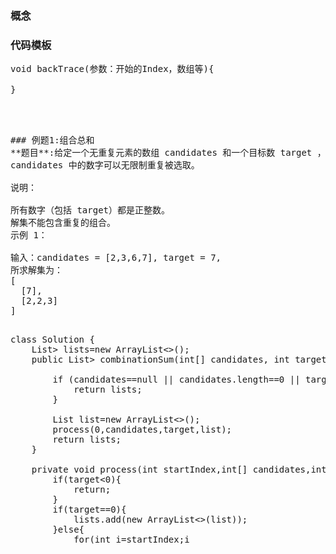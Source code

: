 ### 概念


### 代码模板
<pre name="code",class="java">
void backTrace(参数：开始的Index，数组等){
  
} 

<pre>


### 例题1:组合总和
**题目**:给定一个无重复元素的数组 candidates 和一个目标数 target ，找出 candidates 中所有可以使数字和为 target 的组合。
candidates 中的数字可以无限制重复被选取。

说明：

所有数字（包括 target）都是正整数。
解集不能包含重复的组合。 
示例 1：

输入：candidates = [2,3,6,7], target = 7,
所求解集为：
[
  [7],
  [2,2,3]
]

<pre name="code" class="java">
class Solution {
    List<List<Integer>> lists=new ArrayList<>();
    public List<List<Integer>> combinationSum(int[] candidates, int target) {
        
        if (candidates==null || candidates.length==0 || target<0){
            return lists;
        }

        List<Integer> list=new ArrayList<>();
        process(0,candidates,target,list);
        return lists;
    }

    private void process(int startIndex,int[] candidates,int target,List<Integer> list){
        if(target<0){
            return;
        }
        if(target==0){
            lists.add(new ArrayList<>(list));
        }else{
            for(int i=startIndex;i<candidates.length;i++){
                list.add(candidates[i]);
                process(i,candidates,target-candidates[i],list);
                list.remove(list.size()-1);
            }
        }
    }
    
}
<pre>


